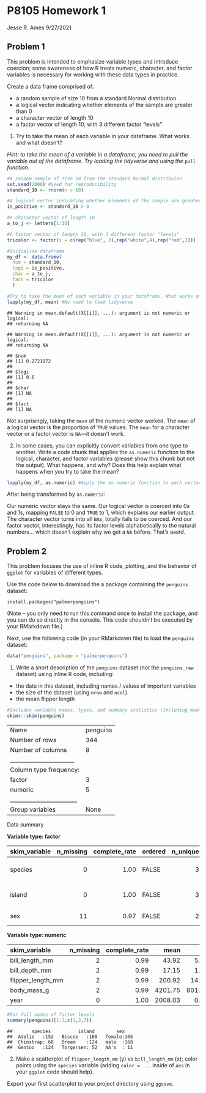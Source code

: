 P8105 Homework 1
================
Jesse R. Ames
9/27/2021

## Problem 1

This problem is intended to emphasize variable types and introduce
coercion; some awareness of how R treats numeric, character, and factor
variables is necessary for working with these data types in practice.

Create a data frame comprised of:

-   a random sample of size 10 from a standard Normal distribution
-   a logical vector indicating whether elements of the sample are
    greater than 0
-   a character vector of length 10
-   a factor vector of length 10, with 3 different factor “levels”

1.  Try to take the mean of each variable in your dataframe. What works
    and what doesn’t?

*Hint: to take the mean of a variable in a dataframe, you need to pull
the variable out of the dataframe. Try loading the tidyverse and using
the* `pull` *function.*

``` r
#A random sample of size 10 from the standard Normal distribuion
set.seed(2000) #Seed for reproducibility
standard_10 <- rnorm(n = 10)

#A logical vector indicating whether elements of the sample are greater than 0
is_positive <- standard_10 > 0

#A character vector of length 10
a_to_j <- letters[1:10]

#A factor vector of length 10, with 3 different factor "levels"
tricolor <- factor(x = c(rep("blue", 3),rep("white",4),rep("red",3)))

#Initialize dataframe
my_df <- data.frame(
  num = standard_10,
  logi = is_positive,
  char = a_to_j,
  fact = tricolor
  )

#Try to take the mean of each variable in your dataframe. What works and what doesn’t?
lapply(my_df, mean) #No need to load tidyverse
```

    ## Warning in mean.default(X[[i]], ...): argument is not numeric or logical:
    ## returning NA

    ## Warning in mean.default(X[[i]], ...): argument is not numeric or logical:
    ## returning NA

    ## $num
    ## [1] 0.2721872
    ## 
    ## $logi
    ## [1] 0.6
    ## 
    ## $char
    ## [1] NA
    ## 
    ## $fact
    ## [1] NA

Not surprisingly, taking the `mean` of the numeric vector worked. The
`mean` of a logical vector is the proportion of `TRUE` values. The
`mean` for a character vector or a factor vector is `NA`—it doesn’t
work.

2.  In some cases, you can explicitly convert variables from one type to
    another. Write a code chunk that applies the `as.numeric` function
    to the logical, character, and factor variables (please show this
    chunk but not the output). What happens, and why? Does this help
    explain what happens when you try to take the mean?

``` r
lapply(my_df, as.numeric) #Apply the as.numeric function to each vector in the list
```

After being transformed by `as.numeric`:

Our numeric vector stays the same. Our logical vector is coerced into 0s
and 1s, mapping `FALSE` to 0 and `TRUE` to 1, which explains our earlier
output. The character vector turns into all `NA`s, totally fails to be
coerced. And our factor vector, interestingly, has its factor levels
alphabetically to the natural numbers… which doesn’t explain why we got
a `NA` before. That’s *weird*.

## Problem 2

This problem focuses the use of inline R code, plotting, and the
behavior of `ggplot` for variables of different types.

Use the code below to download the a package containing the `penguins`
dataset:

    install.packages("palmerpenguins")

(Note – you only need to run this command once to install the package,
and you can do so directly in the console. This code shouldn’t be
executed by your RMarkdown file.)

Next, use the following code (in your RMarkdown file) to load the
`penguins` dataset:

``` r
data("penguins", package = "palmerpenguins")
```

1.  Write a short description of the `penguins` dataset (not the
    `penguins_raw` dataset) using inline R code, including:

-   the data in this dataset, including names / values of important
    variables
-   the size of the dataset (using `nrow` and `ncol`)
-   the mean flipper length

``` r
#Includes variable names, types, and summary statistics (including mean flipper length) as well as number of rows and columns
skimr::skim(penguins)
```

|                                                  |          |
|:-------------------------------------------------|:---------|
| Name                                             | penguins |
| Number of rows                                   | 344      |
| Number of columns                                | 8        |
| \_\_\_\_\_\_\_\_\_\_\_\_\_\_\_\_\_\_\_\_\_\_\_   |          |
| Column type frequency:                           |          |
| factor                                           | 3        |
| numeric                                          | 5        |
| \_\_\_\_\_\_\_\_\_\_\_\_\_\_\_\_\_\_\_\_\_\_\_\_ |          |
| Group variables                                  | None     |

Data summary

**Variable type: factor**

| skim\_variable | n\_missing | complete\_rate | ordered | n\_unique | top\_counts                 |
|:---------------|-----------:|---------------:|:--------|----------:|:----------------------------|
| species        |          0 |           1.00 | FALSE   |         3 | Ade: 152, Gen: 124, Chi: 68 |
| island         |          0 |           1.00 | FALSE   |         3 | Bis: 168, Dre: 124, Tor: 52 |
| sex            |         11 |           0.97 | FALSE   |         2 | mal: 168, fem: 165          |

**Variable type: numeric**

| skim\_variable      | n\_missing | complete\_rate |    mean |     sd |     p0 |     p25 |     p50 |    p75 |   p100 | hist  |
|:--------------------|-----------:|---------------:|--------:|-------:|-------:|--------:|--------:|-------:|-------:|:------|
| bill\_length\_mm    |          2 |           0.99 |   43.92 |   5.46 |   32.1 |   39.23 |   44.45 |   48.5 |   59.6 | ▃▇▇▆▁ |
| bill\_depth\_mm     |          2 |           0.99 |   17.15 |   1.97 |   13.1 |   15.60 |   17.30 |   18.7 |   21.5 | ▅▅▇▇▂ |
| flipper\_length\_mm |          2 |           0.99 |  200.92 |  14.06 |  172.0 |  190.00 |  197.00 |  213.0 |  231.0 | ▂▇▃▅▂ |
| body\_mass\_g       |          2 |           0.99 | 4201.75 | 801.95 | 2700.0 | 3550.00 | 4050.00 | 4750.0 | 6300.0 | ▃▇▆▃▂ |
| year                |          0 |           1.00 | 2008.03 |   0.82 | 2007.0 | 2007.00 | 2008.00 | 2009.0 | 2009.0 | ▇▁▇▁▇ |

``` r
#For full names of factor levels
summary(penguins)[1:3,c(1,2,7)]
```

    ##       species          island        sex     
    ##  Adelie   :152   Biscoe   :168   female:165  
    ##  Chinstrap: 68   Dream    :124   male  :168  
    ##  Gentoo   :124   Torgersen: 52   NA's  : 11

2.  Make a scatterplot of `flipper_length_mm` (y) vs `bill_length_mm`
    (x); color points using the `species` variable (adding `color = ...`
    inside of `aes` in your `ggplot` code should help).

Export your first scatterplot to your project directory using `ggsave`.
